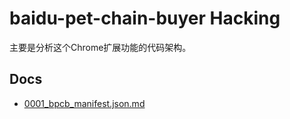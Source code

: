 # baidu-pet-chain-buyer Hacking

主要是分析这个Chrome扩展功能的代码架构。

## Docs

* [0001_bpcb_manifest.json.md](0001_bpcb_manifest.json.md)

